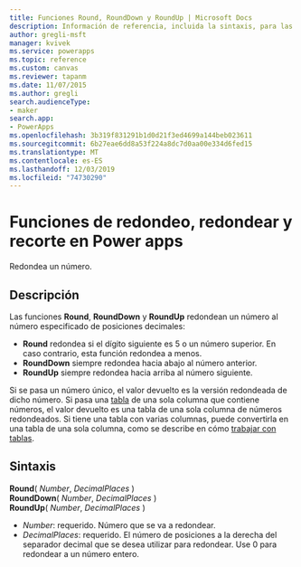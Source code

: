 ```yaml
---
title: Funciones Round, RoundDown y RoundUp | Microsoft Docs
description: Información de referencia, incluida la sintaxis, para las funciones de redondeo, redondear y redondear en Power apps
author: gregli-msft
manager: kvivek
ms.service: powerapps
ms.topic: reference
ms.custom: canvas
ms.reviewer: tapanm
ms.date: 11/07/2015
ms.author: gregli
search.audienceType:
- maker
search.app:
- PowerApps
ms.openlocfilehash: 3b319f831291b1d0d21f3ed4699a144beb023611
ms.sourcegitcommit: 6b27eae6dd8a53f224a8dc7d0aa00e334d6fed15
ms.translationtype: MT
ms.contentlocale: es-ES
ms.lasthandoff: 12/03/2019
ms.locfileid: "74730290"
---
```

# <a name="round-rounddown-and-roundup-functions-in-power-apps"></a>Funciones de redondeo, redondear y recorte en Power apps
Redondea un número.

## <a name="description"></a>Descripción
Las funciones **Round**, **RoundDown** y **RoundUp** redondean un número al número especificado de posiciones decimales:

* **Round** redondea si el dígito siguiente es 5 o un número superior. En caso contrario, esta función redondea a menos.
* **RoundDown** siempre redondea hacia abajo al número anterior.
* **RoundUp** siempre redondea hacia arriba al número siguiente.

Si se pasa un número único, el valor devuelto es la versión redondeada de dicho número.  Si pasa una [tabla](../working-with-tables.md) de una sola columna que contiene números, el valor devuelto es una tabla de una sola columna de números redondeados. Si tiene una tabla con varias columnas, puede convertirla en una tabla de una sola columna, como se describe en cómo [trabajar con tablas](../working-with-tables.md).

## <a name="syntax"></a>Sintaxis
**Round**( *Number*, *DecimalPlaces* )<br>**RoundDown**( *Number*, *DecimalPlaces* )<br>**RoundUp**( *Number*, *DecimalPlaces* )

* *Number*: requerido. Número que se va a redondear.
* *DecimalPlaces*: requerido.  El número de posiciones a la derecha del separador decimal que se desea utilizar para redondear.  Use 0 para redondear a un número entero.  

